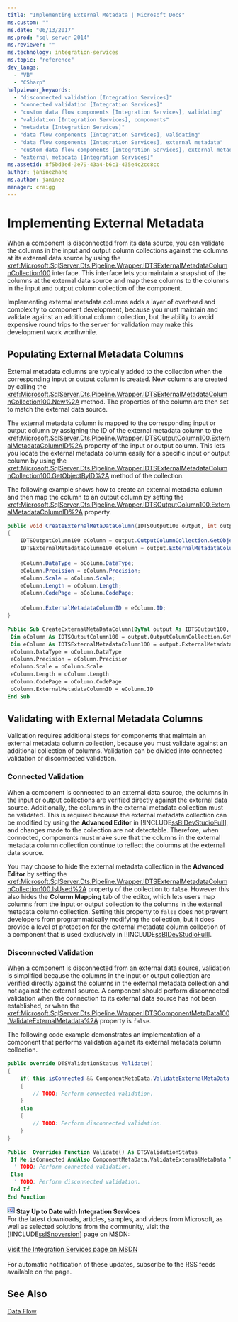 ```yaml
---
title: "Implementing External Metadata | Microsoft Docs"
ms.custom: ""
ms.date: "06/13/2017"
ms.prod: "sql-server-2014"
ms.reviewer: ""
ms.technology: integration-services
ms.topic: "reference"
dev_langs: 
  - "VB"
  - "CSharp"
helpviewer_keywords: 
  - "disconnected validation [Integration Services]"
  - "connected validation [Integration Services]"
  - "custom data flow components [Integration Services], validating"
  - "validation [Integration Services], components"
  - "metadata [Integration Services]"
  - "data flow components [Integration Services], validating"
  - "data flow components [Integration Services], external metadata"
  - "custom data flow components [Integration Services], external metadata"
  - "external metadata [Integration Services]"
ms.assetid: 8f5bd3ed-3e79-43a4-b6c1-435e4c2cc8cc
author: janinezhang
ms.author: janinez
manager: craigg
---
```

# Implementing External Metadata
  When a component is disconnected from its data source, you can validate the columns in the input and output column collections against the columns at its external data source by using the <xref:Microsoft.SqlServer.Dts.Pipeline.Wrapper.IDTSExternalMetadataColumnCollection100> interface. This interface lets you maintain a snapshot of the columns at the external data source and map these columns to the columns in the input and output column collection of the component.  
  
 Implementing external metadata columns adds a layer of overhead and complexity to component development, because you must maintain and validate against an additional column collection, but the ability to avoid expensive round trips to the server for validation may make this development work worthwhile.  
  
## Populating External Metadata Columns  
 External metadata columns are typically added to the collection when the corresponding input or output column is created. New columns are created by calling the <xref:Microsoft.SqlServer.Dts.Pipeline.Wrapper.IDTSExternalMetadataColumnCollection100.New%2A> method. The properties of the column are then set to match the external data source.  
  
 The external metadata column is mapped to the corresponding input or output column by assigning the ID of the external metadata column to the <xref:Microsoft.SqlServer.Dts.Pipeline.Wrapper.IDTSOutputColumn100.ExternalMetadataColumnID%2A> property of the input or output column. This lets you locate the external metadata column easily for a specific input or output column by using the <xref:Microsoft.SqlServer.Dts.Pipeline.Wrapper.IDTSExternalMetadataColumnCollection100.GetObjectByID%2A> method of the collection.  
  
 The following example shows how to create an external metadata column and then map the column to an output column by setting the <xref:Microsoft.SqlServer.Dts.Pipeline.Wrapper.IDTSOutputColumn100.ExternalMetadataColumnID%2A> property.  
  
```csharp  
public void CreateExternalMetaDataColumn(IDTSOutput100 output, int outputColumnID )  
{  
    IDTSOutputColumn100 oColumn = output.OutputColumnCollection.GetObjectByID(outputColumnID);  
    IDTSExternalMetadataColumn100 eColumn = output.ExternalMetadataColumnCollection.New();  
  
    eColumn.DataType = oColumn.DataType;  
    eColumn.Precision = oColumn.Precision;  
    eColumn.Scale = oColumn.Scale;  
    eColumn.Length = oColumn.Length;  
    eColumn.CodePage = oColumn.CodePage;  
  
    oColumn.ExternalMetadataColumnID = eColumn.ID;  
}  
```  
  
```vb  
Public Sub CreateExternalMetaDataColumn(ByVal output As IDTSOutput100, ByVal outputColumnID As Integer)   
 Dim oColumn As IDTSOutputColumn100 = output.OutputColumnCollection.GetObjectByID(outputColumnID)   
 Dim eColumn As IDTSExternalMetadataColumn100 = output.ExternalMetadataColumnCollection.New   
 eColumn.DataType = oColumn.DataType   
 eColumn.Precision = oColumn.Precision   
 eColumn.Scale = oColumn.Scale   
 eColumn.Length = oColumn.Length   
 eColumn.CodePage = oColumn.CodePage   
 oColumn.ExternalMetadataColumnID = eColumn.ID   
End Sub  
```  
  
## Validating with External Metadata Columns  
 Validation requires additional steps for components that maintain an external metadata column collection, because you must validate against an additional collection of columns. Validation can be divided into connected validation or disconnected validation.  
  
### Connected Validation  
 When a component is connected to an external data source, the columns in the input or output collections are verified directly against the external data source. Additionally, the columns in the external metadata collection must be validated. This is required because the external metadata collection can be modified by using the **Advanced Editor** in [!INCLUDE[ssBIDevStudioFull](../../../includes/ssbidevstudiofull-md.md)], and changes made to the collection are not detectable. Therefore, when connected, components must make sure that the columns in the external metadata column collection continue to reflect the columns at the external data source.  
  
 You may choose to hide the external metadata collection in the **Advanced Editor** by setting the <xref:Microsoft.SqlServer.Dts.Pipeline.Wrapper.IDTSExternalMetadataColumnCollection100.IsUsed%2A> property of the collection to `false`. However this also hides the **Column Mapping** tab of the editor, which lets users map columns from the input or output collection to the columns in the external metadata column collection. Setting this property to `false` does not prevent developers from programmatically modifying the collection, but it does provide a level of protection for the external metadata column collection of a component that is used exclusively in [!INCLUDE[ssBIDevStudioFull](../../../includes/ssbidevstudiofull-md.md)].  
  
### Disconnected Validation  
 When a component is disconnected from an external data source, validation is simplified because the columns in the input or output collection are verified directly against the columns in the external metadata collection and not against the external source. A component should perform disconnected validation when the connection to its external data source has not been established, or when the <xref:Microsoft.SqlServer.Dts.Pipeline.Wrapper.IDTSComponentMetaData100.ValidateExternalMetadata%2A> property is `false`.  
  
 The following code example demonstrates an implementation of a component that performs validation against its external metadata column collection.  
  
```csharp  
public override DTSValidationStatus Validate()  
{  
    if( this.isConnected && ComponentMetaData.ValidateExternalMetaData )  
    {  
        // TODO: Perform connected validation.  
    }  
    else  
    {  
        // TODO: Perform disconnected validation.  
    }  
}  
```  
  
```vb  
Public  Overrides Function Validate() As DTSValidationStatus   
 If Me.isConnected AndAlso ComponentMetaData.ValidateExternalMetaData Then   
  ' TODO: Perform connected validation.  
 Else   
  ' TODO: Perform disconnected validation.  
 End If   
End Function  
```  
  
![Integration Services icon (small)](../../media/dts-16.gif "Integration Services icon (small)")  **Stay Up to Date with Integration Services**<br /> For the latest downloads, articles, samples, and videos from Microsoft, as well as selected solutions from the community, visit the [!INCLUDE[ssISnoversion](../../../includes/ssisnoversion-md.md)] page on MSDN:<br /><br /> [Visit the Integration Services page on MSDN](https://go.microsoft.com/fwlink/?LinkId=136655)<br /><br /> For automatic notification of these updates, subscribe to the RSS feeds available on the page.  
  
## See Also  
 [Data Flow](../../data-flow/data-flow.md)  
  
  
